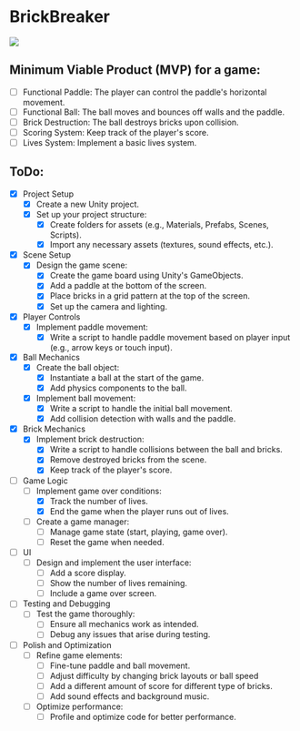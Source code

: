 # BrickBreaker

![](https://geps.dev/progress/60)

## Minimum Viable Product (MVP) for a game:
- [ ] Functional Paddle: The player can control the paddle's horizontal movement.
- [ ] Functional Ball: The ball moves and bounces off walls and the paddle.
- [ ] Brick Destruction: The ball destroys bricks upon collision.
- [ ] Scoring System: Keep track of the player's score.
- [ ] Lives System: Implement a basic lives system.

## ToDo:
- [X] Project Setup
    - [X] Create a new Unity project.
    - [X] Set up your project structure:
        - [X] Create folders for assets (e.g., Materials, Prefabs, Scenes, Scripts).
        - [X] Import any necessary assets (textures, sound effects, etc.).
- [X] Scene Setup
    - [X] Design the game scene:
        - [X] Create the game board using Unity's GameObjects.
        - [X] Add a paddle at the bottom of the screen.
        - [X] Place bricks in a grid pattern at the top of the screen.
        - [X] Set up the camera and lighting.
- [X] Player Controls
    - [X] Implement paddle movement:
        - [X] Write a script to handle paddle movement based on player input (e.g., arrow keys or touch input).
- [X] Ball Mechanics
    - [X] Create the ball object:
        - [X] Instantiate a ball at the start of the game.
        - [X] Add physics components to the ball.
    - [X] Implement ball movement:
        - [X] Write a script to handle the initial ball movement.
        - [X] Add collision detection with walls and the paddle.
- [X] Brick Mechanics
    - [X] Implement brick destruction:
        - [X] Write a script to handle collisions between the ball and bricks.
        - [X] Remove destroyed bricks from the scene.
        - [X] Keep track of the player's score.
- [ ] Game Logic
    - [ ] Implement game over conditions:
        - [X] Track the number of lives.
        - [X] End the game when the player runs out of lives.
    - [ ] Create a game manager:
        - [ ] Manage game state (start, playing, game over).
        - [ ] Reset the game when needed.
- [ ] UI
    - [ ] Design and implement the user interface:
        - [ ] Add a score display.
        - [ ] Show the number of lives remaining.
        - [ ] Include a game over screen.
- [ ] Testing and Debugging
    - [ ] Test the game thoroughly:
        - [ ] Ensure all mechanics work as intended.
        - [ ] Debug any issues that arise during testing.
- [ ] Polish and Optimization
    - [ ] Refine game elements:
        - [ ] Fine-tune paddle and ball movement.
        - [ ] Adjust difficulty by changing brick layouts or ball speed
        - [ ] Add a different amount of score for different type of bricks.
        - [ ] Add sound effects and background music.
    - [ ] Optimize performance:
        - [ ] Profile and optimize code for better performance.
